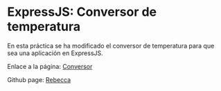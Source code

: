 # ExpressJS: Conversor de temperatura 

En esta práctica se ha modificado el conversor de temperatura para que sea una aplicación en ExpressJS.

Enlace a la página: [Conversor](http://10.6.128.87:8080/)


Github page: [Rebecca](http://rebeccamartinez.github.io/)


